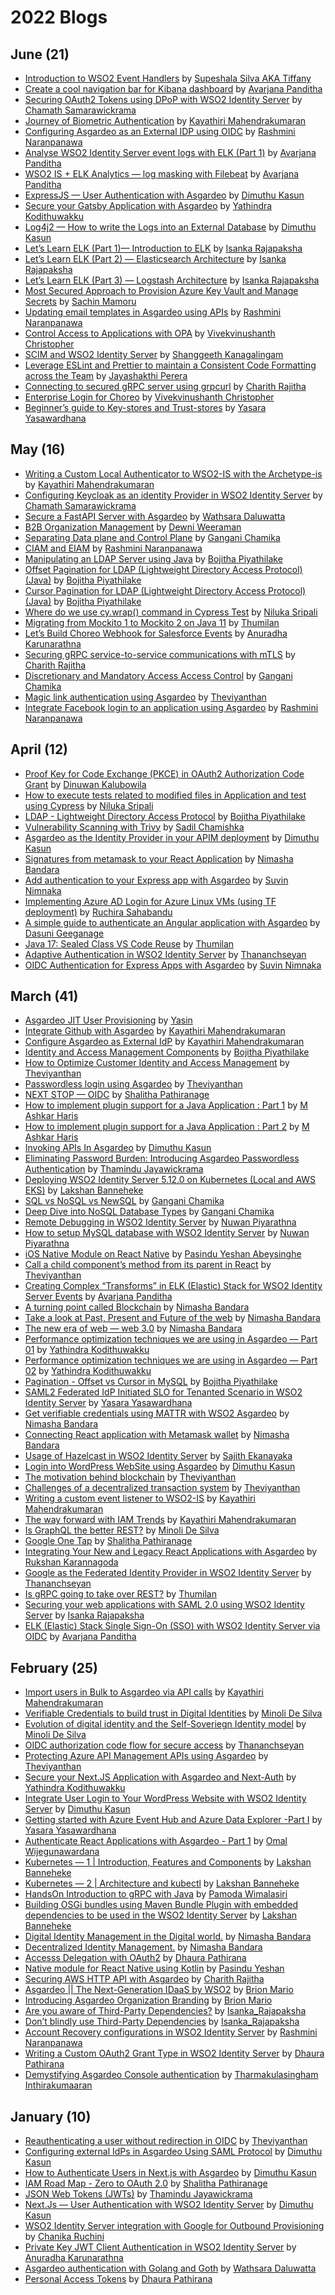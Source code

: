 # 2022 Blogs

## June (21)
* [Introduction to WSO2 Event Handlers](https://medium.com/@tiffany.silva/introduction-to-wso2-event-handlers-c461eb3d5306) by [Supeshala Silva AKA Tiffany](https://medium.com/@tiffany.silva)
* [Create a cool navigation bar for Kibana dashboard](https://medium.com/@avarjana/create-a-cool-navigation-bar-for-kibana-dashboard-9ebd9f75fb9) by [Avarjana Panditha](https://avarjana.medium.com/)
* [Securing OAuth2 Tokens using DPoP with WSO2 Identity Server](https://htamahc.medium.com/securing-oauth2-tokens-using-dpop-with-wso2-identity-server-e9bb7f119bfe) by [Chamath Samarawickrama](https://htamahc.medium.com/)
* [Journey of Biometric Authentication](https://medium.com/identity-beyond-borders/journey-of-biometric-authentication-ec77d20ec68a) by [Kayathiri Mahendrakumaran](https://kayathiri.medium.com/)
* [Configuring Asgardeo as an External IDP using OIDC](https://rashmini.medium.com/configuring-asgardeo-as-an-external-idp-using-oidc-4785ec4bf0b) by [Rashmini Naranpanawa](https://rashmini.medium.com/)
* [Analyse WSO2 Identity Server event logs with ELK (Part 1)](https://avarjana.medium.com/analyse-wso2-identity-server-event-logs-with-elk-part-1-3956616ccec1) by [Avarjana Panditha](https://avarjana.medium.com/)
* [WSO2 IS + ELK Analytics — log masking with Filebeat](https://avarjana.medium.com/wso2-is-elk-analytics-log-masking-with-filebeat-8883eafa7b03) by [Avarjana Panditha](https://avarjana.medium.com/)
* [ExpressJS — User Authentication with Asgardeo](https://dimuthuk.medium.com/expressjs-user-authentication-with-asgardeo-39f7c23fe689) by [Dimuthu Kasun](https://dimuthuk.medium.com/)
* [Secure your Gatsby Application with Asgardeo](https://yathindra.medium.com/secure-your-gatsbyjs-application-with-asgardeo-e1f6cdea9dbc) by [Yathindra Kodithuwakku](https://yathindra.medium.com/)
* [Log4j2 — How to write the Logs into an External Database](https://dimuthuk.medium.com/log4j2-how-to-write-the-logs-into-an-external-database-dd7b6e585746) by [Dimuthu Kasun](https://dimuthuk.medium.com/)
* [Let’s Learn ELK (Part 1)— Introduction to ELK](https://is-rajapaksha.medium.com/lets-learn-elk-introduction-to-elk-part-1-ee406cc594bc) by [Isanka Rajapaksha](https://is-rajapaksha.medium.com/)
* [Let’s Learn ELK (Part 2) — Elasticsearch Architecture](https://is-rajapaksha.medium.com/lets-learn-elk-part-2-elasticsearch-architecture-ff38357fb6a0) by [Isanka Rajapaksha](https://is-rajapaksha.medium.com/)
* [Let’s Learn ELK (Part 3) — Logstash Architecture](https://is-rajapaksha.medium.com/lets-learn-elk-part-3-logstash-architecture-f8f49e038e95) by [Isanka Rajapaksha](https://is-rajapaksha.medium.com/)
* [Most Secured Approach to Provision Azure Key Vault and Manage Secrets](https://sachinmamoru.medium.com/most-secured-approach-to-provision-azure-key-vault-and-manage-secrets-6fc8f83f547c) by [Sachin Mamoru](https://sachinmamoru.medium.com/)
* [Updating email templates in Asgardeo using APIs](https://rashmini.medium.com/updating-email-templates-in-asgardeo-using-apis-1f8fa6f4ac84) by [Rashmini Naranpanawa](https://rashmini.medium.com/)
* [Control Access to Applications with OPA](https://vivekvinushanth.medium.com/control-access-to-applications-with-opa-ed51e64fec5a) by [Vivekvinushanth Christopher](https://twitter.com/CVinushanth)
* [SCIM and WSO2 Identity Server](https://shanggeeth.medium.com/scim-and-wso2-identity-server-2fa07e1bb6bf) by [Shanggeeth Kanagalingam](https://shanggeeth.medium.com)
* [Leverage ESLint and Prettier to maintain a Consistent Code Formatting across the Team](https://medium.com/@jayashakthiperera/leverage-eslint-and-prettier-to-maintain-a-consistent-code-formatting-across-the-team-ffe552ef2e6) by [Jayashakthi Perera](https://medium.com/@jayashakthiperera)
* [Connecting to secured gRPC server using grpcurl](https://medium.com/@rajithacharith/connecting-to-secured-grpc-server-using-grpcurl-d4884a06d04f) by [Charith Rajitha](https://medium.com/@rajithacharith)
* [Enterprise Login for Choreo](https://vivekvinushanth.medium.com/enterprise-login-for-choreo-6f37fa180ade) by [Vivekvinushanth Christopher](https://twitter.com/CVinushanth)
* [Beginner’s guide to Key-stores and Trust-stores](https://yasarayasawardhana.medium.com/beginners-guide-to-key-stores-and-trust-stores-f7fa6d70ca2e) by [Yasara Yasawardhana](https://yasarayasawardhana.medium.com/)

## May (16)
* [Writing a Custom Local Authenticator to WSO2-IS with the Archetype-is](https://medium.com/identity-beyond-borders/writing-a-custom-local-authenticator-to-wso2-is-with-the-archetype-is-24eb9016ad1c) by [Kayathiri Mahendrakumaran](https://kayathiri.medium.com/)
* [Configuring Keycloak as an identity Provider in WSO2 Identity Server](https://htamahc.medium.com/configuring-keycloak-as-an-identity-provider-in-wso2-identity-server-c5cc124b6d6c) by [Chamath Samarawickrama](https://htamahc.medium.com/)
* [Secure a FastAPI Server with Asgardeo](https://wathsara.medium.com/secure-a-fastapi-server-with-asgardeo-ca0575e9de2e) by [Wathsara Daluwatta](https://wathsara.medium.com/)
* [B2B Organization Management](https://dewni-matheesha.medium.com/b2b-organization-management-5dc4fb9f5d62) by [Dewni Weeraman](https://dewni-matheesha.medium.com/)
* [Separating Data plane and Control Plane](https://ganganichamika.medium.com/separating-data-plane-and-control-plane-9fee0b7f3ef8) by [Gangani Chamika](https://ganganichamika.medium.com/)
* [CIAM and EIAM](https://rashmini.medium.com/ciam-and-eiam-bbb8f80712d4) by [Rashmini Naranpanawa](https://rashmini.medium.com/)
* [Manipulating an LDAP Server using Java](https://bojithapiyathilake.medium.com/manipulating-an-ldap-server-using-java-d693526a1a57) by [Bojitha Piyathilake](https://medium.com/@bojithapiyathilake)
* [Offset Pagination for LDAP (Lightweight Directory Access Protocol) (Java)](https://bojithapiyathilake.medium.com/offset-pagination-for-ldap-lightweight-directory-access-protocol-java-c5838b498964) by [Bojitha Piyathilake](https://medium.com/@bojithapiyathilake)
* [Cursor Pagination for LDAP (Lightweight Directory Access Protocol) (Java)](https://bojithapiyathilake.medium.com/cursor-pagination-for-ldap-lightweight-directory-access-protocol-java-158f3f3a8c94) by [Bojitha Piyathilake](https://medium.com/@bojithapiyathilake)
* [Where do we use cy.wrap() command in Cypress Test](https://medium.com/tech-learn-share/where-do-we-use-cy-wrap-command-in-cypress-test-de8b87285877) by [Niluka Sripali](https://medium.com/tech-learn-share)
* [Migrating from Mockito 1 to Mockito 2 on Java 11](https://medium.com/@thumilan/migrating-from-mockito-1-to-mockito-2-on-java-11-9fabd1cf96dd) by [Thumilan](https://medium.com/@thumilan)
* [Let’s Build Choreo Webhook for Salesforce Events](https://medium.com/@anuradha-15/lets-build-choreo-webhook-for-salesforce-events-998e19d3837) by [Anuradha Karunarathna](https://medium.com/@anuradha-15)
* [Securing gRPC service-to-service communications with mTLS](https://medium.com/@rajithacharith/securing-grpc-service-to-service-communications-with-mtls-74c5a8583a4a) by [Charith Rajitha](https://medium.com/@rajithacharith)
* [Discretionary and Mandatory Access Access Control](https://ganganichamika.medium.com/mandatory-access-control-vs-discretionary-access-control-ade64b2a0f1c) by [Gangani Chamika](https://ganganichamika.medium.com/)
* [Magic link authentication using Asgardeo](https://thivi.medium.com/magic-link-authentication-using-asgardeo-90438f8d109e) by [Theviyanthan](https://www.thearmchaircritic.org/)
* [Integrate Facebook login to an application using Asgardeo](https://rashmini.medium.com/integrate-facebook-login-to-an-application-using-asgardeo-9acf4f0b52e3) by [Rashmini Naranpanawa](https://rashmini.medium.com/)

## April (12)
* [Proof Key for Code Exchange (PKCE) in OAuth2 Authorization Code Grant](https://medium.com/@dckalubowila25132/proof-key-for-code-exchange-pkce-in-oauth2-authorization-code-grant-8b36d7e11d61) by [Dinuwan Kalubowila](https://medium.com/@dckalubowila25132)
* [How to execute tests related to modified files in Application and test using Cypress](https://medium.com/tech-learn-share/how-to-execute-tests-related-to-modified-files-in-application-and-test-using-cypress-42c0de68b96f) by [Niluka Sripali](https://medium.com/tech-learn-share)
* [LDAP - Lightweight Directory Access Protocol](https://bojithapiyathilake.medium.com/ldap-lightweight-directory-access-protocol-fe85d2e3b926) by [Bojitha Piyathilake](https://medium.com/@bojithapiyathilake)
* [Vulnerability Scanning with Trivy](https://sadilchamishka.medium.com/trivy-for-vulnerability-scanning-f9e967aea85f) by [Sadil Chamishka](https://medium.com/@sadilchamishka)
* [Asgardeo as the Identity Provider in your APIM deployment](https://dimuthuk.medium.com/asgardeo-as-the-identity-provider-in-your-apim-deployment-51caabbee601) by [Dimuthu Kasun](https://dimuthuk.medium.com/)
* [Signatures from metamask to your React Application](https://medium.com/@NimashaBandara/signatures-from-metamask-to-your-react-application-b3e8af52516) by [Nimasha Bandara](https://medium.com/@NimashaBandara)
* [Add authentication to your Express app with Asgardeo](https://dev.to/suvink/add-authentication-to-your-express-app-with-asgardeo-13bh) by [Suvin Nimnaka](https://dev.to/suvink)
* [Implementing Azure AD Login for Azure Linux VMs (using TF deployment)](https://medium.com/@ruchira.sahabandu/implementing-azure-ad-login-for-azure-linux-vms-using-tf-deployment-bc46f216f82) by [Ruchira Sahabandu](https://medium.com/@ruchira.sahabandu)
* [A simple guide to authenticate an Angular application with Asgardeo](https://medium.com/@dasunin30/a-simple-guide-to-authenticate-an-angular-application-with-asgardeo-84b1b622e0c5) by [Dasuni Geeganage](https://medium.com/@dasunin30)
* [Java 17: Sealed Class VS Code Reuse](https://medium.com/@thumilan/java-17-sealed-class-vs-code-reuse-3129d76d9c3) by [Thumilan](https://medium.com/@thumilan)
* [Adaptive Authentication in WSO2 Identity Server](https://medium.com/@thayaseyan12/adaptive-authentication-in-wso2-identity-server-77e9c52ae1ff) by [Thananchseyan](https://medium.com/@thayaseyan12)
* [OIDC Authentication for Express Apps with Asgardeo](https://dev.to/suvink/oidc-authentication-for-express-apps-with-asgardeo-5gbe) by [Suvin Nimnaka](https://dev.to/suvink)

## March (41)
* [Asgardeo JIT User Provisioning](https://www.yasint.dev/asgardeo-jit-user-provisioning) by [Yasin](https://www.yasint.dev)
* [Integrate Github with Asgardeo](https://medium.com/identity-beyond-borders/integrate-github-with-asgardeo-efe2078ac7cb) by [Kayathiri Mahendrakumaran](https://kayathiri.medium.com/)
* [Configure Asgardeo as External IdP](https://medium.com/identity-beyond-borders/configure-asgardeo-as-external-idp-dfccf58b086a) by [Kayathiri Mahendrakumaran](https://kayathiri.medium.com/)
* [Identity and Access Management Components](https://bojithapiyathilake.medium.com/identity-and-access-management-components-c501d786db4c) by [Bojitha Piyathilake](https://medium.com/@bojithapiyathilake)
* [How to Optimize Customer Identity and Access Management](https://thenewstack.io/how-to-optimize-customer-identity-and-access-management/) by [Theviyanthan](https://www.thearmchaircritic.org/)
* [Passwordless login using Asgardeo](https://thivi.medium.com/passwordless-login-using-asgardeo-ba036288b583) by [Theviyanthan](https://www.thearmchaircritic.org/)
* [NEXT STOP — OIDC](https://medium.com/@Shaaali/next-stop-oidc-c4c8f9e0cf45) by [Shalitha Pathiranage](https://medium.com/@Shaaali)
* [How to implement plugin support for a Java Application : Part 1](https://mashkarharis.medium.com/how-to-implement-plugin-support-for-a-java-application-part-1-a200c2265289) by [M Ashkar Haris](https://mashkarharis.medium.com/)
* [How to implement plugin support for a Java Application : Part 2](https://mashkarharis.medium.com/how-to-implement-plugin-support-for-a-java-application-part-2-da4189e28c83) by [M Ashkar Haris](https://mashkarharis.medium.com/)
* [Invoking APIs In Asgardeo](https://dimuthuk.medium.com/invoking-apis-in-asgardeo-1592251a2a6b) by [Dimuthu Kasun](https://dimuthuk.medium.com/)
* [Eliminating Password Burden: Introducing Asgardeo Passwordless Authentication](https://thamindudilshan.medium.com/eliminating-password-burden-introducing-asgardeo-passwordless-authentication-a263b8ae55ea) by [Thamindu Jayawickrama](https://thamindudilshan.medium.com/)
* [Deploying WSO2 Identity Server 5.12.0 on Kubernetes (Local and AWS EKS)](https://lakshan-banneheke.medium.com/deploying-wso2-identity-server-5-12-0-on-kubernetes-local-and-aws-eks-b473375e9846) by [Lakshan Banneheke](https://lakshan-banneheke.medium.com/)
* [SQL vs NoSQL vs NewSQL](https://ganganichamika.medium.com/sql-vs-nosql-vs-newsql-c0d7cfe98f62) by [Gangani Chamika](https://ganganichamika.medium.com/)
* [Deep Dive into NoSQL Database Types](https://ganganichamika.medium.com/deep-dive-into-nosql-database-types-80340598124) by [Gangani Chamika](https://ganganichamika.medium.com/)
* [Remote Debugging in WSO2 Identity Server](https://medium.com/@nuwanharshakumarapiyarathna/remote-debugging-in-wso2-identity-server-413e9bffeedd) by [Nuwan Piyarathna](https://medium.com/@nuwanharshakumarapiyarathna)
* [How to setup MySQL database with WSO2 Identity Server](https://medium.com/@nuwanharshakumarapiyarathna/how-to-setup-mysql-database-with-wso2-identity-server-dc88544a2922) by [Nuwan Piyarathna](https://medium.com/@nuwanharshakumarapiyarathna)
* [iOS Native Module on React Native](https://medium.com/@pasinduyeshann/ios-native-module-on-react-native-fa9429703ca9) by [Pasindu Yeshan Abeysinghe](https://medium.com/@pasinduyeshann)
* [Call a child component’s method from its parent in React](https://thivi.medium.com/react-development-94f95db41df6) by [Theviyanthan](https://www.thearmchaircritic.org/)
* [Creating Complex “Transforms” in ELK (Elastic) Stack for WSO2 Identity Server Events](https://acpasavarjana.medium.com/creating-complex-transforms-in-elk-elastic-stack-for-wso2-identity-server-events-176b430c0abd) by [Avarjana Panditha](https://acpasavarjana.medium.com/)
* [A turning point called Blockchain](https://medium.com/@NimashaBandara/a-turning-point-called-blockchain-97c0d588574) by [Nimasha Bandara](https://medium.com/@NimashaBandara)
* [Take a look at Past, Present and Future of the web](https://medium.com/@NimashaBandara/take-a-look-at-past-present-and-future-of-the-web-bde75a078dd1) by [Nimasha Bandara](https://medium.com/@NimashaBandara)
* [The new era of web — web 3.0](https://medium.com/@NimashaBandara/the-new-era-of-web-web-3-0-3455519b6136) by [Nimasha Bandara](https://medium.com/@NimashaBandara)
* [Performance optimization techniques we are using in Asgardeo — Part 01](https://medium.com/@yathindrarawya/performance-optimization-techniques-we-are-using-in-asgardeo-part-01-fa436327c618) by [Yathindra Kodithuwakku](https://yathindra.medium.com/)
* [Performance optimization techniques we are using in Asgardeo — Part 02](https://medium.com/@yathindrarawya/performance-optimization-techniques-we-are-using-in-asgardeo-part-02-d2eedacc5f3e) by [Yathindra Kodithuwakku](https://yathindra.medium.com/)
* [Pagination - Offset vs Cursor in MySQL](https://bojithapiyathilake.medium.com/pagination-offset-vs-cursor-in-mysql-92cbf1a02cfa) by [Bojitha Piyathilake](https://medium.com/@bojithapiyathilake)
* [SAML2 Federated IdP Initiated SLO for Tenanted Scenario in WSO2 Identity Server](https://yasarayasawardhana.medium.com/saml2-federated-idp-initiated-slo-for-tenanted-scenario-in-wso2-identity-server-3ec18eae08e0) by [Yasara Yasawardhana](https://yasarayasawardhana.medium.com/)
* [Get verifiable credentials using MATTR with WSO2 Asgardeo](https://medium.com/@NimashaBandara/get-verifiable-credentials-using-mattr-with-wso2-asgardeo-17b2542ca237) by [Nimasha Bandara](https://medium.com/@NimashaBandara)
* [Connecting React application with Metamask wallet](https://medium.com/@NimashaBandara/connecting-react-application-with-metamask-wallet-44f905664d20) by [Nimasha Bandara](https://medium.com/@NimashaBandara)
* [Usage of Hazelcast in WSO2 Identity Server](https://medium.com/@sajithekanayaka/usage-of-hazelcast-in-wso2-identity-server-3072ee4e90dd) by [Sajith Ekanayaka](https://medium.com/@sajithekanayaka)
* [Login into WordPress WebSite using Asgardeo](https://dimuthuk.medium.com/login-into-wordpress-website-using-asgardeo-e4d2b7e5b37a) by [Dimuthu Kasun](https://dimuthuk.medium.com/)
* [The motivation behind blockchain](https://thivi.medium.com/the-motivation-behind-blockchain-6840948a63c6) by [Theviyanthan](https://www.thearmchaircritic.org/)
* [Challenges of a decentralized transaction system](https://thivi.medium.com/challenges-of-a-decentralized-transaction-system-66ebcb42c92f) by [Theviyanthan](https://www.thearmchaircritic.org/)
* [Writing a custom event listener to WSO2-IS](https://kayathiri.medium.com/writing-a-custom-event-listener-to-wso2-is-bbf7682ff6ed) by [Kayathiri Mahendrakumaran](https://kayathiri.medium.com/)
* [The way forward with IAM Trends](https://medium.com/identity-beyond-borders/the-way-forward-with-iam-trends-3a4adc754394) by [Kayathiri Mahendrakumaran](https://kayathiri.medium.com/)
* [Is GraphQL the better REST?](https://minoli-desilva.medium.com/is-graphql-the-better-rest-a8d1327d2b31) by [Minoli De Silva](https://minoli-desilva.medium.com/)
* [Google One Tap](https://medium.com/@Shaaali/google-one-tap-67adf13760b) by [Shalitha Pathiranage](https://medium.com/@Shaaali)
* [Integrating Your New and Legacy React Applications with Asgardeo](https://medium.com/@rukshankr8/integrating-your-new-and-legacy-react-applications-with-asgardeo-5fc100b10f36) by [Rukshan Karannagoda](https://medium.com/@rukshankr8)
* [Google as the Federated Identity Provider in WSO2 Identity Server](https://medium.com/@thayaseyan12/google-as-the-federated-identity-provider-in-wso2-identity-server-b35973543a7f) by [Thananchseyan](https://medium.com/@thayaseyan12)
* [Is gRPC going to take over REST?](https://medium.com/@thumilan/is-grpc-going-to-take-over-rest-d03896a9e1d3) by [Thumilan](https://medium.com/@thumilan)
* [Securing your web applications with SAML 2.0 using WSO2 Identity Server](https://is-rajapaksha.medium.com/securing-your-web-applications-with-saml-2-0-using-wso2-identity-server-bb3db871d884) by [Isanka Rajapaksha](https://is-rajapaksha.medium.com/)
* [ELK (Elastic) Stack Single Sign-On (SSO) with WSO2 Identity Server via OIDC](https://avarjana.medium.com/elk-elastic-stack-single-sign-on-sso-with-wso2-identity-server-via-oidc-43ce301ed27c) by [Avarjana Panditha](https://avarjana.medium.com/)

## February (25)
* [Import users in Bulk to Asgardeo via API calls](https://medium.com/identity-beyond-borders/import-users-in-bulk-to-asgardeo-via-api-calls-8f4f6c7643c0) by [Kayathiri Mahendrakumaran](https://kayathiri.medium.com/)
* [Verifiable Credentials to build trust in Digital Identities](https://minoli-desilva.medium.com/verifiable-credentials-to-build-trust-in-digital-identities-c3797e0ddace) by [Minoli De Silva](https://minoli-desilva.medium.com/)
* [Evolution of digital identity and the Self-Soveriegn Identity model](https://minoli-desilva.medium.com/evolution-of-digital-identity-and-the-self-soverign-identity-model-7e63071ba249) by [Minoli De Silva](https://minoli-desilva.medium.com/)
* [OIDC authorization code flow for secure access](https://medium.com/@thayaseyan12/oidc-authorization-code-flow-for-secure-access-96a4e9a1f63) by [Thananchseyan](https://medium.com/@thayaseyan12)
* [Protecting Azure API Management APIs using Asgardeo](https://thivi.medium.com/protecting-azure-api-management-apis-using-asgardeo-the-armchair-critic-9520f8dfcb59) by [Theviyanthan](https://thivi.medium.com)
* [Secure your Next.JS Application with Asgardeo and Next-Auth](https://medium.com/@yathindrarawya/secure-your-next-js-application-with-asgardeo-and-next-auth-4c6ec1b551ea) by [Yathindra Kodithuwakku](https://yathindra.medium.com/)
* [Integrate User Login to Your WordPress Website with WSO2 Identity Server](https://dimuthuk.medium.com/login-into-wordpress-website-with-wso2-identity-server-8f62f1e2a0e1) by [Dimuthu Kasun](https://dimuthuk.medium.com/)
* [Getting started with Azure Event Hub and Azure Data Explorer -Part I](https://yasarayasawardhana.medium.com/getting-started-with-azure-event-hub-and-azure-data-explorer-part-i-aab2a3edd339) by [Yasara Yasawardhana](https://yasarayasawardhana.medium.com/)
* [Authenticate React Applications with Asgardeo - Part 1](https://medium.com/@omalwijegunawardana/authenticate-react-applications-with-asgardeo-part-1-1655a9520086) by [Omal Wijegunawardana](https://medium.com/@omalwijegunawardana)
* [Kubernetes — 1 | Introduction, Features and Components](https://lakshan-banneheke.medium.com/kubernetes-1-introduction-features-and-components-c31f32b9de31) by [Lakshan Banneheke](https://medium.com/@lakshan-banneheke)
* [Kubernetes — 2 | Architecture and kubectl](https://lakshan-banneheke.medium.com/kubernetes-2-architecture-and-kubectl-9a99b92a2bfe) by [Lakshan Banneheke](https://medium.com/@lakshan-banneheke)
* [HandsOn Introduction to gRPC with Java](https://pamodaaw.medium.com/handson-introduction-to-grpc-with-java-1195870027fb) by [Pamoda Wimalasiri](https://pamodaaw.medium.com/)
* [Building OSGi bundles using Maven Bundle Plugin with embedded dependencies to be used in the WSO2 Identity Server](https://medium.com/@lakshan-banneheke/building-osgi-bundles-using-maven-bundle-plugin-with-embedded-dependencies-to-be-used-in-the-wso2-3b84b6a40ebe) by [Lakshan Banneheke](https://medium.com/@lakshan-banneheke)
* [Digital Identity Management in the Digital world.](https://medium.com/@NimashaBandara/digital-identity-management-in-the-digital-world-a9244dc7ffaf) by [Nimasha Bandara](https://medium.com/@NimashaBandara)
* [Decentralized Identity Management.](https://medium.com/@NimashaBandara/decentralized-identity-management-88ae28e55ce9) by [Nimasha Bandara](https://medium.com/@NimashaBandara)
* [Accesss Delegation with OAuth2](https://dhaurapathirana.medium.com/access-delegation-with-oauth2-a30837ce1e83) by [Dhaura Pathirana](https://dhaurapathirana.medium.com/)
* [Native module for React Native using Kotlin](https://medium.com/@pasinduyeshann/native-module-for-react-native-using-kotlin-1f169372b6d3) by [Pasindu Yeshan](https://medium.com/@pasinduyeshann)
* [Securing AWS HTTP API with Asgardeo](https://medium.com/@rajithacharith/securing-aws-http-api-with-asgardeo-cbdf44379ad3) by [Charith Rajitha](https://medium.com/@rajithacharith)
* [Asgardeo || The Next-Generation IDaaS by WSO2](https://medium.com/@brionmario/asgardeo-the-next-generation-idaas-by-wso2-a089e5219ab7) by [Brion Mario](https://medium.com/@brionmario)
* [Introducing Asgardeo Organization Branding](https://medium.com/@brionmario/introducing-asgardeo-organization-branding-c0b8d66b8074) by [Brion Mario](https://medium.com/@brionmario)
* [Are you aware of Third-Party Dependencies?](https://is-rajapaksha.medium.com/are-you-aware-of-third-party-dependencies-97e3dc4780ff) by [Isanka_Rajapaksha](https://is-rajapaksha.medium.com/)
* [Don’t blindly use Third-Party Dependencies](https://is-rajapaksha.medium.com/dont-blindly-use-third-party-dependencies-e60a3ed6db1f) by [Isanka_Rajapaksha](https://is-rajapaksha.medium.com/)
* [Account Recovery configurations in WSO2 Identity Server](https://rashmini.medium.com/account-recovery-configurations-in-wso2-identity-server-33fe17fa45ae) by [Rashmini Naranpanawa](https://rashmini.medium.com/)
* [Writing a Custom OAuth2 Grant Type in WSO2 Identity Server](https://dhaurapathirana.medium.com/writing-a-custom-oauth2-grant-type-in-wso2-identity-server-6ab92881fdaf) by [Dhaura Pathirana](https://dhaurapathirana.medium.com/)
* [Demystifying Asgardeo Console authentication](https://inthiraj1994.medium.com/demystifying-asgardeo-console-authentication-95df761950fe) by [Tharmakulasingham Inthirakumaaran](https://inthiraj1994.medium.com/)

## January (10)
* [Reauthenticating a user without redirection in OIDC](https://thivi.medium.com/reauthenticating-a-user-without-redirection-in-oidc-6b6acd8469b8) by [Theviyanthan](https://thivi.medium.com)
* [Configuring external IdPs in Asgardeo Using SAML Protocol](https://dimuthuk.medium.com/configuring-external-idps-in-asgardeo-using-saml-protocol-4784187502b5) by [Dimuthu Kasun](https://dimuthuk.medium.com/)
* [How to Authenticate Users in Next.js with Asgardeo](https://dimuthuk.medium.com/user-authentication-in-nextjs-with-asgardeo-using-nextauth-js-76e228b1e582) by [Dimuthu Kasun](https://dimuthuk.medium.com/)
* [IAM Road Map - Zero to OAuth 2.0](https://medium.com/@Shaaali/iam-road-map-zero-to-oauth-2-0-be90f230f57b) by [Shalitha Pathiranage](https://medium.com/@Shaaali)
* [JSON Web Tokens (JWTs)](https://thamindudilshan.medium.com/json-web-tokens-jwts-bcc867d90769) by [Thamindu Jayawickrama](https://thamindudilshan.medium.com/)
* [Next.Js — User Authentication with WSO2 Identity Server](https://dimuthuk.medium.com/next-js-user-authentication-with-wso2-identity-server-683111a4d503) by [Dimuthu Kasun](https://dimuthuk.medium.com/)
* [WSO2 Identity Server integration with Google for Outbound Provisioning](https://chanikaruchini-16.medium.com/wso2-identity-server-integration-with-google-for-outbound-provisioning-a95954f15cad) by [Chanika Ruchini](https://chanikaruchini-16.medium.com/)
* [Private Key JWT Client Authentication in WSO2 Identity Server](https://anuradha-15.medium.com/private-key-jwt-client-authentication-in-wso2-identity-server-634bc62ddd8d) by [Anuradha Karunarathna](https://medium.com/@anuradha-15)
* [Asgardeo authentication with Golang and Goth](https://wathsara.medium.com/asgardeo-authentication-with-golang-and-goth-2be8eea7dbe7) by [Wathsara Daluwatta](https://wathsara.medium.com/)
* [Personal Access Tokens](https://dhaurapathirana.medium.com/personal-access-tokens-2986b64336f5) by [Dhaura Pathirana](https://dhaurapathirana.medium.com/)
